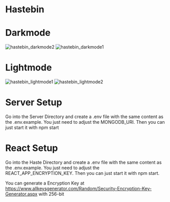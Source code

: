 # Hastebin

# Darkmode
![hastebin_darkmode2](https://user-images.githubusercontent.com/37121584/111868560-f5ee9080-897a-11eb-8f57-e692a522f74f.PNG)
![hastebin_darkmode1](https://user-images.githubusercontent.com/37121584/111868562-f7b85400-897a-11eb-89a1-d0c9deb4b979.PNG)

# Lightmode
![hastebin_lightmode1](https://user-images.githubusercontent.com/37121584/111868566-fe46cb80-897a-11eb-8fdb-3e9dcdc59c3a.PNG)
![hastebin_lightmode2](https://user-images.githubusercontent.com/37121584/111868569-fedf6200-897a-11eb-85d0-a3bcc1cb80fd.PNG)

# Server Setup
Go into the Server Directory and create a .env file with the same content as the .env.example. You just need to adjust the MONGODB_URI.
Then you can just start it with npm start

# React Setup
Go into the Haste Directory and create a .env file with the same content as the .env.example. You just need to adjust the REACT_APP_ENCRYPTION_KEY.
Then you can just start it with npm start.

You can generate a Encryption Key at https://www.allkeysgenerator.com/Random/Security-Encryption-Key-Generator.aspx with 256-bit
